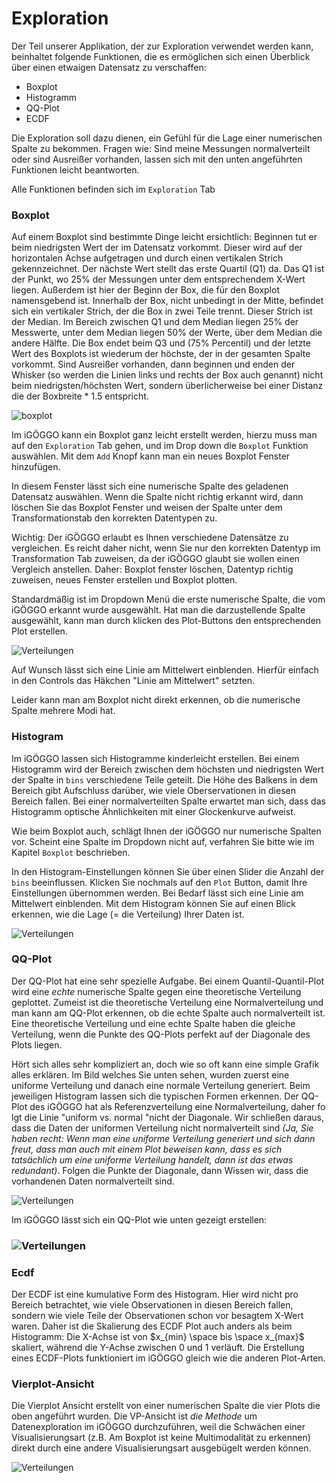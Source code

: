 # Exploration

Der Teil unserer Applikation, der zur Exploration verwendet werden kann, beinhaltet folgende Funktionen, die es ermöglichen sich einen Überblick über einen etwaigen Datensatz zu verschaffen: 

* Boxplot
* Histogramm
* QQ-Plot
* ECDF

Die Exploration soll dazu dienen, ein Gefühl für die Lage einer numerischen Spalte zu bekommen. Fragen wie: Sind meine Messungen normalverteilt oder sind Ausreißer vorhanden, lassen sich mit den unten angeführten Funktionen leicht beantworten.

Alle Funktionen befinden sich im `Exploration` Tab



### Boxplot

Auf einem Boxplot sind bestimmte Dinge leicht ersichtlich: Beginnen tut er beim niedrigsten Wert der im Datensatz vorkommt. Dieser wird auf der horizontalen Achse aufgetragen und durch einen vertikalen Strich gekennzeichnet. Der nächste Wert stellt das erste Quartil (Q1) da. Das Q1 ist der Punkt, wo 25% der Messungen unter dem entsprechendem X-Wert liegen. Außerdem ist hier der Beginn der Box, die für den Boxplot namensgebend ist. Innerhalb der Box, nicht unbedingt in der Mitte, befindet sich ein vertikaler Strich, der die Box in zwei Teile trennt. Dieser Strich ist der Median. Im Bereich zwischen Q1 und dem Median liegen 25% der Messwerte, unter dem Median liegen 50% der Werte, über dem Median die andere Hälfte. Die Box endet beim Q3 und (75% Percentil) und der letzte Wert des Boxplots ist wiederum der höchste, der in der gesamten Spalte vorkommt. Sind Ausreißer vorhanden, dann beginnen und enden der Whisker (so werden die Linien links und rechts der Box auch genannt) nicht beim niedrigsten/höchsten Wert, sondern überlicherweise bei einer Distanz die der Boxbreite * 1.5 entspricht. 

![boxplot](./img/boxplot.jpg)

Im iGÖGGO kann ein Boxplot ganz leicht erstellt werden, hierzu muss man auf den `Exploration` Tab gehen, und im Drop down die `Boxplot` Funktion auswählen. Mit dem `Add` Knopf kann man ein neues Boxplot Fenster hinzufügen.

In diesem Fenster lässt sich eine numerische Spalte des geladenen Datensatz auswählen. Wenn die Spalte nicht richtig erkannt wird, dann löschen Sie das Boxplot Fenster und weisen der Spalte unter dem Transformationstab den korrekten Datentypen zu.

Wichtig: Der iGÖGGO erlaubt es Ihnen verschiedene Datensätze zu vergleichen. Es reicht daher nicht, wenn Sie nur den korrekten Datentyp im Transformation Tab zuweisen, da der iGÖGGO glaubt sie wollen einen Vergleich anstellen. Daher: Boxplot fenster löschen, Datentyp richtig zuweisen, neues Fenster erstellen und Boxplot plotten.

Standardmäßig ist im Dropdown Menü die erste numerische Spalte, die vom iGÖGGO erkannt wurde ausgewählt. Hat man die darzustellende Spalte ausgewählt, kann man durch klicken des Plot-Buttons den entsprechenden Plot erstellen.

![Verteilungen](./img/boxplot.gif)

Auf Wunsch lässt sich eine Linie am Mittelwert einblenden. Hierfür einfach in den Controls das Häkchen "Linie am Mittelwert" setzten. 

Leider kann man am Boxplot nicht direkt erkennen, ob die numerische Spalte mehrere Modi hat. 



### Histogram

Im iGÖGGO lassen sich Histogramme kinderleicht erstellen. Bei einem Histogramm wird der Bereich zwischen dem höchsten und niedrigsten Wert der Spalte in `bins` verschiedene Teile geteilt. Die Höhe des Balkens in dem Bereich gibt Aufschluss darüber, wie viele Oberservationen in diesen Bereich fallen. Bei einer normalverteilten Spalte erwartet man sich, dass das Histogramm optische Ähnlichkeiten mit einer Glockenkurve aufweist. 

Wie beim Boxplot auch, schlägt Ihnen der iGÖGGO nur numerische Spalten vor. Scheint eine Spalte im Dropdown nicht auf, verfahren Sie bitte wie im Kapitel `Boxplot` beschrieben.

In den Histogram-Einstellungen können Sie über einen Slider die Anzahl der `bins` beeinflussen. Klicken Sie nochmals auf den `Plot` Button, damit Ihre Einstellungen übernommen werden. Bei Bedarf lässt sich eine Linie am Mittelwert einblenden.  Mit dem Histogram können Sie auf einen Blick erkennen, wie die Lage (= die Verteilung) Ihrer Daten ist. 

![Verteilungen](./img/histogramm.gif)

### QQ-Plot

Der QQ-Plot hat eine sehr spezielle Aufgabe. Bei einem Quantil-Quantil-Plot wird eine *echte* numerische Spalte gegen eine theoretische Verteilung geplottet. Zumeist ist die theoretische Verteilung eine Normalverteilung und man kann am QQ-Plot erkennen, ob die echte Spalte auch normalverteilt ist. Eine theoretische Verteilung und eine echte Spalte haben die gleiche Verteilung, wenn die Punkte des QQ-Plots perfekt auf der Diagonale des Plots liegen. 

Hört sich alles sehr kompliziert an, doch wie so oft kann eine simple Grafik alles erklären. Im Bild welches Sie unten sehen, wurden zuerst eine uniforme Verteilung und danach eine normale Verteilung generiert. Beim jeweiligen Histogram lassen sich die typischen Formen erkennen. Der QQ-Plot des iGÖGGO hat als Referenzverteilung eine Normalverteilung, daher fo lgt die Linie "uniform vs. normal "nicht der Diagonale. Wir schließen daraus, dass die Daten der uniformen Verteilung nicht normalverteilt sind *(Ja, Sie haben recht: Wenn man eine uniforme Verteilung generiert und sich dann freut, dass man auch mit einem Plot beweisen kann, dass es sich tatsächlich um eine uniforme Verteilung handelt, dann ist das etwas redundant)*. Folgen die Punkte der Diagonale, dann Wissen wir, dass die vorhandenen Daten normalverteilt sind. 

![Verteilungen](./img/example.png)

Im iGÖGGO lässt sich ein QQ-Plot wie unten gezeigt erstellen:

### ![Verteilungen](./img/qq.gif)

### Ecdf

Der ECDF ist eine kumulative Form des Histogram. Hier wird nicht pro Bereich betrachtet, wie viele Observationen in diesen Bereich fallen, sondern wie viele Teile der Observationen schon vor besagtem X-Wert waren. Daher ist die Skalierung des ECDF Plot auch anders als beim Histogramm: Die X-Achse ist von $x_{min} \space bis \space x_{max}$ skaliert, während die Y-Achse zwischen 0 und 1 verläuft. Die Erstellung eines ECDF-Plots funktioniert im iGÖGGO gleich wie die anderen Plot-Arten.

### Vierplot-Ansicht

Die Vierplot Ansicht erstellt von einer numerischen Spalte die vier Plots die oben angeführt wurden. Die VP-Ansicht ist *die Methode* um Datenexploration im iGÖGGO durchzuführen, weil die Schwächen einer Visualisierungsart (z.B. Am Boxplot ist keine Multimodalität zu erkennen) direkt durch eine andere Visualisierungsart ausgebügelt werden können.

![Verteilungen](./img/fp.png)

